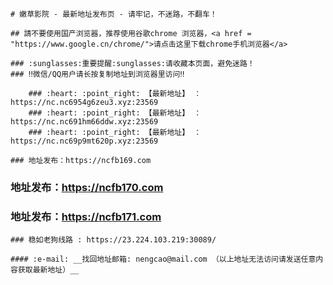    # 嫩草影院 - 最新地址发布页 - 请牢记，不迷路，不翻车！

    ## 請不要使用国产浏览器，推荐使用谷歌chrome 浏览器，<a href = "https://www.google.cn/chrome/">请点击这里下载chrome手机浏览器</a>

    ### :sunglasses:重要提醒:sunglasses:请收藏本页面，避免迷路！
    ### ‼️微信/QQ用户请长按复制地址到浏览器里访问‼️

        ### :heart: :point_right: 【最新地址】 ：https://nc.nc6954g6zeu3.xyz:23569
        ### :heart: :point_right: 【最新地址】 ：https://nc.nc691hm66ddw.xyz:23569
        ### :heart: :point_right: 【最新地址】 ：https://nc.nc69p9mt620p.xyz:23569
    
    ### 地址发布：https://ncfb169.com
### 地址发布：https://ncfb170.com
### 地址发布：https://ncfb171.com

    ### 稳如老狗线路 : https://23.224.103.219:30089/

    #### :e-mail: __找回地址邮箱: nengcao@mail.com （以上地址无法访问请发送任意内容获取最新地址）__
    
